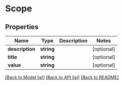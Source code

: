 # Scope

## Properties
Name | Type | Description | Notes
------------ | ------------- | ------------- | -------------
**description** | **string** |  | [optional] 
**title** | **string** |  | [optional] 
**value** | **string** |  | [optional] 

[[Back to Model list]](../README.md#documentation-for-models) [[Back to API list]](../README.md#documentation-for-api-endpoints) [[Back to README]](../README.md)


